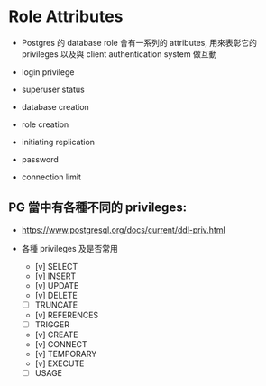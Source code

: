 # Role Attributes

- Postgres 的 database role 會有一系列的 attributes, 用來表彰它的 privileges 以及與 client authentication system 做互動

- login privilege
- superuser status
- database creation
- role creation
- initiating replication
- password
- connection limit

## PG 當中有各種不同的 privileges:

- https://www.postgresql.org/docs/current/ddl-priv.html

- 各種 privileges 及是否常用
  - [v] SELECT
  - [v] INSERT
  - [v] UPDATE
  - [v] DELETE
  - [ ] TRUNCATE
  - [v] REFERENCES
  - [ ] TRIGGER
  - [v] CREATE
  - [v] CONNECT
  - [v] TEMPORARY
  - [v] EXECUTE
  - [ ] USAGE
